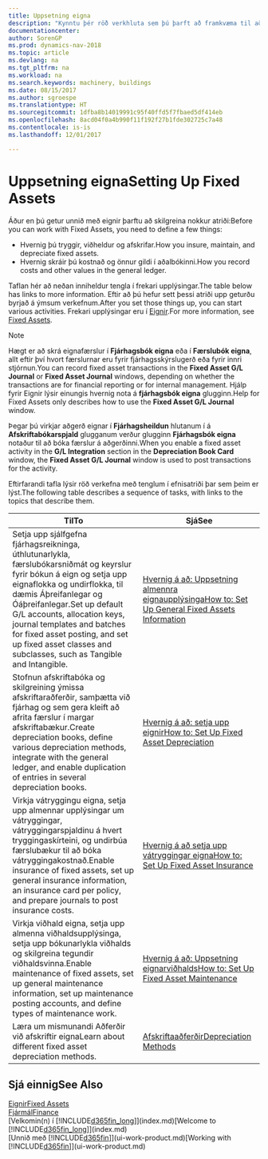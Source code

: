 ```yaml
---
title: Uppsetning eigna
description: "Kynntu þér röð verkhluta sem þú þarft að framkvæma til að setja upp eignir, eins og t.d. þá sem tengjast vélum eða byggingum."
documentationcenter: 
author: SorenGP
ms.prod: dynamics-nav-2018
ms.topic: article
ms.devlang: na
ms.tgt_pltfrm: na
ms.workload: na
ms.search.keywords: machinery, buildings
ms.date: 08/15/2017
ms.author: sgroespe
ms.translationtype: HT
ms.sourcegitcommit: 1dfba8b14019991c95f40ffd5f7fbaed5df414eb
ms.openlocfilehash: 8acd04f0a4b990f11f192f27b1fde302725c7a48
ms.contentlocale: is-is
ms.lasthandoff: 12/01/2017

---
```

# <a name="setting-up-fixed-assets"></a><span data-ttu-id="4127b-103">Uppsetning eigna</span><span class="sxs-lookup"><span data-stu-id="4127b-103">Setting Up Fixed Assets</span></span>
<span data-ttu-id="4127b-104">Áður en þú getur unnið með eignir þarftu að skilgreina nokkur atriði:</span><span class="sxs-lookup"><span data-stu-id="4127b-104">Before you can work with Fixed Assets, you need to define a few things:</span></span>  

* <span data-ttu-id="4127b-105">Hvernig þú tryggir, viðheldur og afskrifar.</span><span class="sxs-lookup"><span data-stu-id="4127b-105">How you insure, maintain, and depreciate fixed assets.</span></span>  
* <span data-ttu-id="4127b-106">Hvernig skráir þú kostnað og önnur gildi í aðalbókinni.</span><span class="sxs-lookup"><span data-stu-id="4127b-106">How you record costs and other values in the general ledger.</span></span>  

<span data-ttu-id="4127b-107">Taflan hér að neðan inniheldur tengla í frekari upplýsingar.</span><span class="sxs-lookup"><span data-stu-id="4127b-107">The table below has links to more information.</span></span> <span data-ttu-id="4127b-108">Eftir að þú hefur sett þessi atriði upp geturðu byrjað á ýmsum verkefnum.</span><span class="sxs-lookup"><span data-stu-id="4127b-108">After you set those things up, you can start various activities.</span></span> <span data-ttu-id="4127b-109">Frekari upplýsingar eru í [Eignir](fa-manage.md).</span><span class="sxs-lookup"><span data-stu-id="4127b-109">For more information, see [Fixed Assets](fa-manage.md).</span></span>  

> [!NOTE]  
>   <span data-ttu-id="4127b-110">Hægt er að skrá eignafærslur í **Fjárhagsbók eigna** eða í **Færslubók eigna**, allt eftir því hvort færslurnar eru fyrir fjárhagsskýrslugerð eða fyrir innri stjórnun.</span><span class="sxs-lookup"><span data-stu-id="4127b-110">You can record fixed asset transactions in the **Fixed Asset G/L Journal** or **Fixed Asset Journal** windows, depending on whether the transactions are for financial reporting or for internal management.</span></span> <span data-ttu-id="4127b-111">Hjálp fyrir Eignir lýsir einungis hvernig nota á **fjárhagsbók eigna** glugginn.</span><span class="sxs-lookup"><span data-stu-id="4127b-111">Help for Fixed Assets only describes how to use the **Fixed Asset G/L Journal** window.</span></span>  

<span data-ttu-id="4127b-112">Þegar þú virkjar aðgerð eignar í **Fjárhagsheildun** hlutanum í á **Afskriftabókarspjald** glugganum verður glugginn **Fjárhagsbók eigna** notaður til að bóka færslur á aðgerðinni.</span><span class="sxs-lookup"><span data-stu-id="4127b-112">When you enable a fixed asset activity in the **G/L Integration** section in the **Depreciation Book Card** window, the **Fixed Asset G/L Journal** window is used to post transactions for the activity.</span></span>

<span data-ttu-id="4127b-113">Eftirfarandi tafla lýsir röð verkefna með tenglum í efnisatriði þar sem þeim er lýst.</span><span class="sxs-lookup"><span data-stu-id="4127b-113">The following table describes a sequence of tasks, with links to the topics that describe them.</span></span>  

| <span data-ttu-id="4127b-114">Til</span><span class="sxs-lookup"><span data-stu-id="4127b-114">To</span></span> | <span data-ttu-id="4127b-115">Sjá</span><span class="sxs-lookup"><span data-stu-id="4127b-115">See</span></span> |
| --- | --- |
| <span data-ttu-id="4127b-116">Setja upp sjálfgefna fjárhagsreikninga, úthlutunarlykla, færslubókarsniðmát og keyrslur fyrir bókun á eign og setja upp eignaflokka og undirflokka, til dæmis Áþreifanlegar og Óáþreifanlegar.</span><span class="sxs-lookup"><span data-stu-id="4127b-116">Set up default G/L accounts, allocation keys, journal templates and batches for fixed asset posting, and set up fixed asset classes and subclasses, such as Tangible and Intangible.</span></span> |[<span data-ttu-id="4127b-117">Hvernig á að: Uppsetning almennra eignaupplýsinga</span><span class="sxs-lookup"><span data-stu-id="4127b-117">How to: Set Up General Fixed Assets Information</span></span>](fa-how-setup-general.md) |
| <span data-ttu-id="4127b-118">Stofnun afskriftabóka og skilgreining ýmissa afskriftaraðferðir, samþætta við fjárhag og sem gera kleift að afrita færslur í margar afskriftabækur.</span><span class="sxs-lookup"><span data-stu-id="4127b-118">Create depreciation books, define various depreciation methods, integrate with the general ledger, and enable duplication of entries in several depreciation books.</span></span> |[<span data-ttu-id="4127b-119">Hvernig á að: setja upp eignir</span><span class="sxs-lookup"><span data-stu-id="4127b-119">How to: Set Up Fixed Asset Depreciation</span></span>](fa-how-setup-depreciation.md) |
| <span data-ttu-id="4127b-120">Virkja vátryggingu eigna, setja upp almennar upplýsingar um vátryggingar, vátryggingarspjaldinu á hvert tryggingaskírteini, og undirbúa færslubækur til að bóka vátryggingakostnað.</span><span class="sxs-lookup"><span data-stu-id="4127b-120">Enable insurance of fixed assets, set up general insurance information, an insurance card per policy, and prepare journals to post insurance costs.</span></span> |[<span data-ttu-id="4127b-121">Hvernig á að setja upp vátryggingar eigna</span><span class="sxs-lookup"><span data-stu-id="4127b-121">How to: Set Up Fixed Asset Insurance</span></span>](fa-how-setup-insurance.md) |
| <span data-ttu-id="4127b-122">Virkja viðhald eigna, setja upp almenna viðhaldsupplýsinga, setja upp bókunarlykla viðhalds og skilgreina tegundir viðhaldsvinna.</span><span class="sxs-lookup"><span data-stu-id="4127b-122">Enable maintenance of fixed assets, set up general maintenance information, set up maintenance posting accounts, and define types of maintenance work.</span></span> |[<span data-ttu-id="4127b-123">Hvernig á að: Uppsetning eignarviðhalds</span><span class="sxs-lookup"><span data-stu-id="4127b-123">How to: Set Up Fixed Asset Maintenance</span></span>](fa-how-setup-maintenance.md) |
| <span data-ttu-id="4127b-124">Læra um mismunandi Aðferðir við afskriftir eigna</span><span class="sxs-lookup"><span data-stu-id="4127b-124">Learn about different fixed asset depreciation methods.</span></span> |[<span data-ttu-id="4127b-125">Afskriftaaðferðir</span><span class="sxs-lookup"><span data-stu-id="4127b-125">Depreciation Methods</span></span>](fa-depreciation-methods.md) |

## <a name="see-also"></a><span data-ttu-id="4127b-126">Sjá einnig</span><span class="sxs-lookup"><span data-stu-id="4127b-126">See Also</span></span>
[<span data-ttu-id="4127b-127">Eignir</span><span class="sxs-lookup"><span data-stu-id="4127b-127">Fixed Assets</span></span>](fa-manage.md)  
[<span data-ttu-id="4127b-128">Fjármál</span><span class="sxs-lookup"><span data-stu-id="4127b-128">Finance</span></span>](finance.md)  
<span data-ttu-id="4127b-129">[Velkomin(n) í [!INCLUDE[d365fin_long](includes/d365fin_long_md.md)]](index.md)</span><span class="sxs-lookup"><span data-stu-id="4127b-129">[Welcome to [!INCLUDE[d365fin_long](includes/d365fin_long_md.md)]](index.md)</span></span>  
<span data-ttu-id="4127b-130">[Unnið með [!INCLUDE[d365fin](includes/d365fin_md.md)]](ui-work-product.md)</span><span class="sxs-lookup"><span data-stu-id="4127b-130">[Working with [!INCLUDE[d365fin](includes/d365fin_md.md)]](ui-work-product.md)</span></span>


